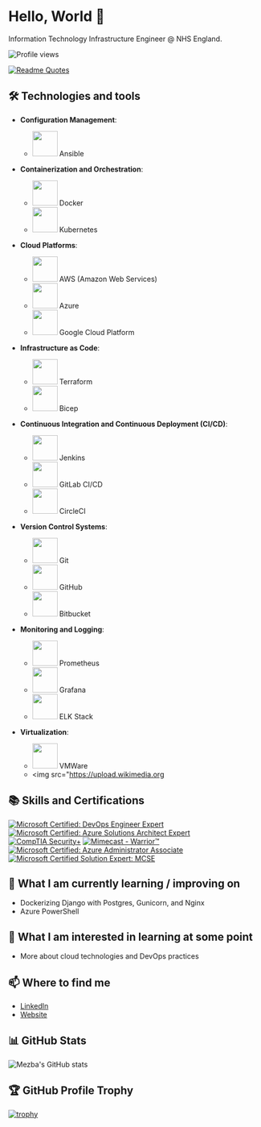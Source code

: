 # Hello, World 👋

Information Technology Infrastructure Engineer @ NHS England.

![Profile views](https://gpvc.arturio.dev/mezbauddin)

[![Readme Quotes](https://quotes-github-readme.vercel.app/api?type=horizontal&theme=algolia&quote=Technology%20is%20a%20tool%20for%20exploring%20the%20world,%20philosophy%20is%20a%20way%20of%20understanding%20it,%20leadership%20is%20a%20skill%20for%20influencing%20it,%20and%20learning%20is%20a%20process%20of%20adapting%20to%20it.&author=Mezba%20Uddin)](https://github.com/piyushsuthar/github-readme-quotes)


## 🛠️ Technologies and tools

- **Configuration Management**:
  - <img src="https://upload.wikimedia.org/wikipedia/commons/2/24/Ansible_logo.svg" width="50" height="50"> Ansible

- **Containerization and Orchestration**:
  - <img src="https://upload.wikimedia.org/wikipedia/commons/4/4e/Docker_%28container_engine%29_logo.svg" width="50" height="50"> Docker
  - <img src="https://upload.wikimedia.org/wikipedia/commons/3/39/Kubernetes_logo_without_workmark.svg" width="50" height="50"> Kubernetes

- **Cloud Platforms**:
  - <img src="https://upload.wikimedia.org/wikipedia/commons/9/93/Amazon_Web_Services_Logo.svg" width="50" height="50"> AWS (Amazon Web Services)
  - <img src="https://upload.wikimedia.org/wikipedia/commons/a/a8/Microsoft_Azure_Logo.svg" width="50" height="50"> Azure
  - <img src="https://upload.wikimedia.org/wikipedia/commons/5/53/Google_%22G%22_Logo.svg" width="50" height="50"> Google Cloud Platform

- **Infrastructure as Code**:
  - <img src="https://upload.wikimedia.org/wikipedia/commons/9/95/Terraform_Logo.svg" width="50" height="50"> Terraform
  - <img src="https://bicep.dev/images/logo.png" width="50" height="50"> Bicep

- **Continuous Integration and Continuous Deployment (CI/CD)**:
  - <img src="https://upload.wikimedia.org/wikipedia/commons/e/e9/Jenkins_logo.svg" width="50" height="50"> Jenkins
  - <img src="https://upload.wikimedia.org/wikipedia/commons/1/18/GitLab_Logo.svg" width="50" height="50"> GitLab CI/CD
  - <img src="https://upload.wikimedia.org/wikipedia/commons/8/8a/CircleCI_logo.svg" width="50" height="50"> CircleCI

- **Version Control Systems**:
  - <img src="https://upload.wikimedia.org/wikipedia/commons/3/3f/Git_icon.svg" width="50" height="50"> Git
  - <img src="https://upload.wikimedia.org/wikipedia/commons/9/91/Octicons-mark-github.svg" width="50" height="50"> GitHub
  - <img src="https://upload.wikimedia.org/wikipedia/commons/1/19/Bitbucket_logo.svg" width="50" height="50"> Bitbucket

- **Monitoring and Logging**:
  - <img src="https://upload.wikimedia.org/wikipedia/commons/0/04/Prometheus_software_logo.svg" width="50" height="50"> Prometheus
  - <img src="https://upload.wikimedia.org/wikipedia/commons/1/1d/Grafana_Logo.svg" width="50" height="50"> Grafana
  - <img src="https://upload.wikimedia.org/wikipedia/commons/6/67/Elasticsearch_logo.svg" width="50" height="50"> ELK Stack

- **Virtualization**:
  - <img src="https://upload.wikimedia.org/wikipedia/commons/6/6a/VMware_logo_plain.svg" width="50" height="50"> VMWare
  - <img src="https://upload.wikimedia.org



## 📚 Skills and Certifications

[![Microsoft Certified: DevOps Engineer Expert](https://images.credly.com/size/110x110/images/c3ab66f8-5d59-4afa-a6c2-0ba30a1989ca/CERT-Expert-DevOps-Engineer-600x600.png)](CREDLY_BADGE_LINK)
[![Microsoft Certified: Azure Solutions Architect Expert](https://images.credly.com/size/110x110/images/987adb7e-49be-4e24-b67e-55986bd3fe66/azure-solutions-architect-expert-600x600.png)](CREDLY_BADGE_LINK)
[![CompTIA Security+](https://images.credly.com/size/110x110/images/74790a75-8451-400a-8536-92d792c5184a/CompTIA_Security_2Bce.png)](CREDLY_BADGE_LINK)
[![Mimecast - Warrior™](https://images.credly.com/size/110x110/images/e312fee3-7d04-48df-9daf-76d83940cd8a/image.png)](CREDLY_BADGE_LINK)
[![Microsoft Certified: Azure Administrator Associate](https://images.credly.com/size/110x110/images/336eebfc-0ac3-4553-9a67-b402f491f185/azure-administrator-associate-600x600.png)](CREDLY_BADGE_LINK)
[![Microsoft Certified Solution Expert: MCSE](https://images.credly.com/size/110x110/images/1f573e41-f5bf-48ed-a22c-171f0b889e4f/MCSE_Productivity-01.png)](CREDLY_BADGE_LINK)



## 🌱 What I am currently learning / improving on

- Dockerizing Django with Postgres, Gunicorn, and Nginx
- Azure PowerShell

## 🤔 What I am interested in learning at some point

- More about cloud technologies and DevOps practices

## 📫 Where to find me

- [LinkedIn](https://www.linkedin.com/in/mezbauddin/)
- [Website](https://mezbauddin.com)

## 📊 GitHub Stats

![Mezba's GitHub stats](https://github-readme-stats.vercel.app/api?username=mezbauddin&show_icons=true&theme=radical)

## 🏆 GitHub Profile Trophy

[![trophy](https://github-profile-trophy.vercel.app/?username=mezbauddin&theme=onedark)](https://github.com/ryo-ma/github-profile-trophy)

